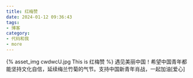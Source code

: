 ```yaml
---
title: 红梅赞
date: 2024-01-12 09:36:43
tags:
- 博客
category:
- 代码和我
- more
---
```

{% asset_img cwdwcU.jpg This is 红梅赞 %}
遇见美丽中国！希望中国青年都能坚持文化自信，延续梅兰竹菊的气节。支持中国新青年肖战，一起加油[爱心]